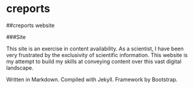 creports
========

##creports website

###Site

This site is an exercise in content availability. As a scientist, I have been very frustrated by the exclusivity of scientific information. This website is my attempt to build my skills at conveying content over this vast digital landscape.

Written in Markdown. Compiled with Jekyll. Framework by Bootstrap.
